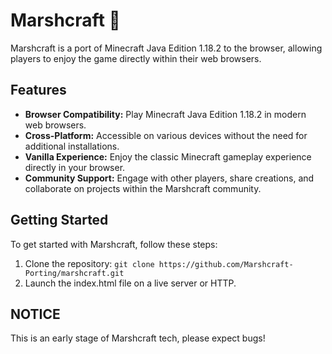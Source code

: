 # Marshcraft 🚀

Marshcraft is a port of Minecraft Java Edition 1.18.2 to the browser, allowing players to enjoy the game directly within their web browsers.

## Features

- **Browser Compatibility:** Play Minecraft Java Edition 1.18.2 in modern web browsers.
- **Cross-Platform:** Accessible on various devices without the need for additional installations.
- **Vanilla Experience:** Enjoy the classic Minecraft gameplay experience directly in your browser.
- **Community Support:** Engage with other players, share creations, and collaborate on projects within the Marshcraft community.

## Getting Started

To get started with Marshcraft, follow these steps:

1. Clone the repository: `git clone https://github.com/Marshcraft-Porting/marshcraft.git`
2. Launch the index.html file on a live server or HTTP.

## NOTICE

This is an early stage of Marshcraft tech, please expect bugs!
